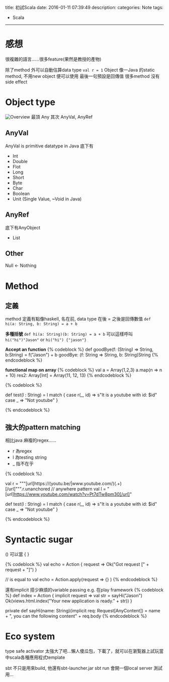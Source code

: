 title: 初試Scala
date: 2016-01-11 07:39:49
description: 
categories: Note
tags:
- Scala
---

# 感想
很複雜的語言......很多feature(果然是教授的產物)

除了method 外可以自動估算data type
`val r = 1`
Object 像一Java 的static method, 不用new object 便可以使用
最後一句預設是回傳值
很多method 沒有side effect

# Object type
![Overview](http://docs.scala-lang.org/resources/images/classhierarchy.img_assist_custom.png)
最頂 Any
其次 AnyVal, AnyRef



## AnyVal
AnyVal is primitive datatype in Java
底下有
- Int
- Double
- Flot
- Long
- Short
- Byte
- Char
- Boolean
- Unit (Single Value, ~Void in Java)

## AnyRef
底下有AnyObject
- List


## Other
Null <- Nothing

# Method

## 定義
method 定義有點像haskell, 
名在前, data type 在後
= 之後是回傳數值
`def hi(a: String, b: String) = a + b`

**多種括號**
`def hi(a: String)(b: String) = a + b`
可以這樣呼叫
`hi("hi")"Jason"`
or 
`hi("hi") {"jason"}`

**Accept an function**
{% codeblock %}
def goodBye(f: (String) => String, b:String) = f("Jason") + b
goodBye: (f: String => String, b: String)String
{% endcodeblock %}

**functional map on array**
{% codeblock %}
val a = Array(1,2,3)
a.map(n => n + 10)
res2: Array[Int] = Array(11, 12, 13)
{% endcodeblock %}



{% codeblock %} 

def test(l : String) = l match {
  case r(_, id) => s"It is a youtube with id: $id"
  case _ => "Not youtube"
}

{% endcodeblock %}


## 強大的pattern matching
相比java 麻複的regex......
- r 為regex
- l 為testing string
- _ 指不在乎

{% codeblock %}

val r = """\[url\]https:\/\/(youtu\.be\/|www\.youtube\.com\/)(.+)\[\/url\]""".r.unanchored // anywhere pattern
val l = "[url]https://www.youtube.com/watch?v=Pt7dTw8pm30[/url]"

def test(l : String) = l match {
  case r(_, id) => s"It is a youtube with id: $id"
  case _ => "Not youtube"
}

{% endcodeblock %}

# Syntactic sugar
() 可以當 { }

{% codeblock %}
val echo = Action { request =>
  Ok("Got request [" + request + "]")
}

// is equal to 
val echo = Action.apply(request => {} )
{% endcodeblock %}

還有implicit
搭少麻煩的variable passing
e.g. 在play framework
{% codeblock %}
def index = Action { implicit request =>
    val str = sayHi("Jason")
    Ok(views.html.index("Your new application is ready." + str))
  }

  private def sayHi(name: String)(implicit req: Request[AnyContent]) = name + ", you can the following content" + req.body
{% endcodeblock %}




# Eco system
type safe activator 太強大了吧...懶人傻瓜包，下載了，就可以在瀏覧器上試玩當中scala各種應用程式template

sbt 不只是用來build, 他還有sbt-launcher.jar
sbt run 會開一個local server 測試用...